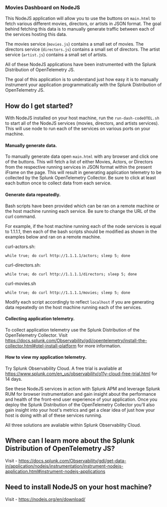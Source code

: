 ### Movies Dashboard on NodeJS

This NodeJS application will allow you to use the buttons on `main.html` to fetch various different movies, directors, or artists in JSON format. The goal behind fetching this data is to manually generate traffic between each of the services hosting this data. 

The movies service (`movies.js`) contains a small set of movies. 
The directors service (`directors.js`) contains a small set of directors. 
The artist service (`artist.js`) contains a small set of artists. 

All of these NodeJS applications have been instrumented with the Splunk Distribution of OpenTelemetry JS. 

The goal of this application is to understand just how easy it is to manually instrument your application programmatically with the Splunk Distribution of OpenTelemetry JS. 

## How do I get started?

With NodeJS installed on your host machine, run the `run-dash-codeOTEL.sh` to start all of the NodeJS services (movies, directors, and artists services). This will use node to run each of the services on various ports on your machine. 

#### Manually generate data.

To manually generate data open `main.html` with any browser and click one of the buttons. This will fetch a list of either Movies, Actors, or Directors from the respective running services in JSON format within the present iFrame on the page. This will result in generating application telemetry to be collected by the Splunk OpenTelemetry Collector. Be sure to click at least each button once to collect data from each service. 

#### Generate data repeatedly.

Bash scripts have been provided which can be ran on a remote machine or the host machine running each service. Be sure to change the URL of the curl command. 

For example, if the host machine running each of the node services is equal to 1.1.1.1, then each of the bash scripts should be modified as shown in the examples below and ran on a remote machine. 

curl-actors.sh:

`while true; do curl http://1.1.1.1/actors; sleep 5; done`

curl-directors.sh:

`while true; do curl http://1.1.1.1/directors; sleep 5; done`

curl-movies.sh

`while true; do curl http://1.1.1.1/movies; sleep 5; done`

Modify each script accordingly to reflect `localhost` if you are generating data repeatedly on the host machine running each of the services. 

#### Collecting application telemetry.

To collect application telemetry use the Splunk Distribution of the OpenTelemetry Collector. Visit https://docs.splunk.com/Observability/gdi/opentelemetry/install-the-collector.html#otel-install-platform for more information. 

#### How to view my application telemetry.

Try Splunk Observability Cloud. A free trial is avaliable at https://www.splunk.com/en_us/observability/o11y-cloud-free-trial.html for 14 days.

See these NodeJS services in action with Splunk APM and leverage Splunk RUM for browser instrumentation and gain insight about the performance and health of the front-end user experience of your application. Once you deploy the Splunk Distribution of the OpenTelemetry Collector you'll also gain insight into your host's metrics and get a clear idea of just how your host is doing with all of these services running. 

All three solutions are avaliable within Splunk Observability Cloud. 

## Where can I learn more about the Splunk Distribution of OpenTelemetry JS?

Visit - https://docs.splunk.com/Observability/gdi/get-data-in/application/nodejs/instrumentation/instrument-nodejs-application.html#instrument-nodejs-applications

## Need to install NodeJS on your host machine?

Visit - https://nodejs.org/en/download/